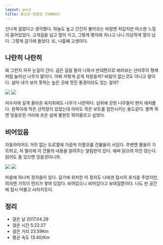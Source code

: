 ```yaml
---
layout: post
title: 홍성군-청양군 [SW004]
---
```


신나게 걸었다고 생각했다. 하늘도 높고 간간히 불어오는 바람엔 차갑지만 따스한 느낌이 묻어있었다. 고개길을 넘고 땀이 식고, 그렇게 몇차례 지나고 나니 이상하게 열이 났다. 그렇게 감기에 들었다. 또, 나흘째 고생이다.

## 나란히 나란히 <i class="fa fa-arrows-h" aria-hidden="true"></i>

왜 그런지 자꾸 눈길이 간다. 굽은 길을 돌아 나와서 반대편으로 바라보는 산마루의 형체처럼 늘어선 나무가 말이다. 어찌 저렇게 곧게 자랐을까? 바람이 없는것도 아니고 말이다. 설마 내가 보지 못하는 높은 곳에 멋진 풍경이라도 있는 걸까?

<div class="images">
	<img src="{{ site.baseurl }}/images/sw/sw004/SW004_1.JPG">
	<img src="{{ site.baseurl }}/images/sw/sw004/SW004_2.JPG">
</div>

저수지에 길게 올라온 육지위에도 나무가 나란하다. 섬위에 갇힌 나무들이 왠지 애처롭다. 왼쪽아래 작은 선착장이 있었는데 아마도 작은 보트를 접안시키는 용도같다. 폴짝 뛰면 닿을듯한 거리에 솟은 섬에 불현듯 뛰어올르고 싶었다.

## 비어있음 <i class="fa fa-battery-empty" aria-hidden="true"></i>

자동차마저도 거의 없는 도로옆에 가끔씩 이름모를 건물들이 서있다. 주변엔 풀들이 가득하고, 저 멀리에 이 건물의 내용을 알려주는 알림판이 있다. 애써 읽으려 하진 않는다. 읽어도 좀 있으면 잊을것이니까.

<div class="images">
	<img src="{{ site.baseurl }}/images/sw/sw004/SW004_3.JPG">
	<img src="{{ site.baseurl }}/images/sw/sw004/SW004_4.JPG">
</div>

마을에 하나씩 정자들이 있다. 길가에 위치한 이 정자도 나에겐 잠시의 휴식을 주었지만, 의자엔 가득이 먼지가 쌓여 있었다. 비어있으니 비어있다고 보여질뿐이다. 나도 빈 공간에 잠시 머물고 사라지듯이.

## 정리 <i class="fa fa-bar-chart" aria-hidden="true"></i>

+ 걸은 날 2017.04.29
+ 걸은 시간 5:22:27
+ 걸은 거리 23.59Km
+ 평균 속도 13:40/Km